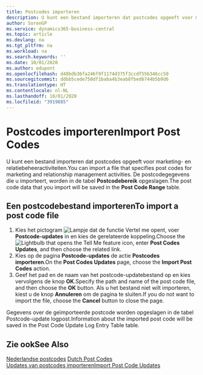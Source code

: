 ```yaml
---
title: Postcodes importeren
description: U kunt een bestand importeren dat postcodes opgeeft voor marketing- en relatiebeheeractiviteiten. De postcodegegevens die u importeert, worden in de tabel Postcodebereik opgeslagen.
author: SorenGP
ms.service: dynamics365-business-central
ms.topic: article
ms.devlang: na
ms.tgt_pltfrm: na
ms.workload: na
ms.search.keywords: ''
ms.date: 10/01/2020
ms.author: edupont
ms.openlocfilehash: d48bdb36fa246f9f1174d375f3ccdf556346cc50
ms.sourcegitcommit: ddbb5cede750df1baba4b3eab8fbed6744b5b9d6
ms.translationtype: HT
ms.contentlocale: nl-NL
ms.lasthandoff: 10/01/2020
ms.locfileid: "3919885"
---
```

# <a name="import-post-codes"></a><span data-ttu-id="bf9c3-104">Postcodes importeren</span><span class="sxs-lookup"><span data-stu-id="bf9c3-104">Import Post Codes</span></span>
<span data-ttu-id="bf9c3-105">U kunt een bestand importeren dat postcodes opgeeft voor marketing- en relatiebeheeractiviteiten.</span><span class="sxs-lookup"><span data-stu-id="bf9c3-105">You can import a file that specifies post codes for marketing and relationship management activities.</span></span> <span data-ttu-id="bf9c3-106">De postcodegegevens die u importeert, worden in de tabel **Postcodebereik** opgeslagen.</span><span class="sxs-lookup"><span data-stu-id="bf9c3-106">The post code data that you import will be saved in the **Post Code Range** table.</span></span>  

## <a name="to-import-a-post-code-file"></a><span data-ttu-id="bf9c3-107">Een postcodebestand importeren</span><span class="sxs-lookup"><span data-stu-id="bf9c3-107">To import a post code file</span></span>  

1.  <span data-ttu-id="bf9c3-108">Kies het pictogram ![Lampje dat de functie Vertel me opent](../../media/ui-search/search_small.png "Vertel me wat u wilt doen"), voer **Postcode-updates** in en kies de gerelateerde koppeling.</span><span class="sxs-lookup"><span data-stu-id="bf9c3-108">Choose the ![Lightbulb that opens the Tell Me feature](../../media/ui-search/search_small.png "Tell me what you want to do") icon, enter **Post Codes Updates**, and then choose the related link.</span></span>  
2.  <span data-ttu-id="bf9c3-109">Kies op de pagina **Postcode-updates** de actie **Postcodes importeren**.</span><span class="sxs-lookup"><span data-stu-id="bf9c3-109">On the **Post Codes Updates** page, choose the **Import Post Codes** action.</span></span>  
3.  <span data-ttu-id="bf9c3-110">Geef het pad en de naam van het postcode-updatebestand op en kies vervolgens de knop **OK**.</span><span class="sxs-lookup"><span data-stu-id="bf9c3-110">Specify the path and name of the post code file, and then choose the **OK** button.</span></span> <span data-ttu-id="bf9c3-111">Als u het bestand niet wilt importeren, kiest u de knop **Annuleren** om de pagina te sluiten.</span><span class="sxs-lookup"><span data-stu-id="bf9c3-111">If you do not want to import the file, choose the **Cancel** button to close the page.</span></span>  

<span data-ttu-id="bf9c3-112">Gegevens over de geïmporteerde postcode worden opgeslagen in de tabel Postcode-update logpost.</span><span class="sxs-lookup"><span data-stu-id="bf9c3-112">Information about the imported post code will be saved in the Post Code Update Log Entry Table table.</span></span>  

## <a name="see-also"></a><span data-ttu-id="bf9c3-113">Zie ook</span><span class="sxs-lookup"><span data-stu-id="bf9c3-113">See Also</span></span>  
 <span data-ttu-id="bf9c3-114">[Nederlandse postcodes](dutch-post-codes.md) </span><span class="sxs-lookup"><span data-stu-id="bf9c3-114">[Dutch Post Codes](dutch-post-codes.md) </span></span>  
 [<span data-ttu-id="bf9c3-115">Updates van postcodes importeren</span><span class="sxs-lookup"><span data-stu-id="bf9c3-115">Import Post Code Updates</span></span>](how-to-import-post-code-updates.md)

